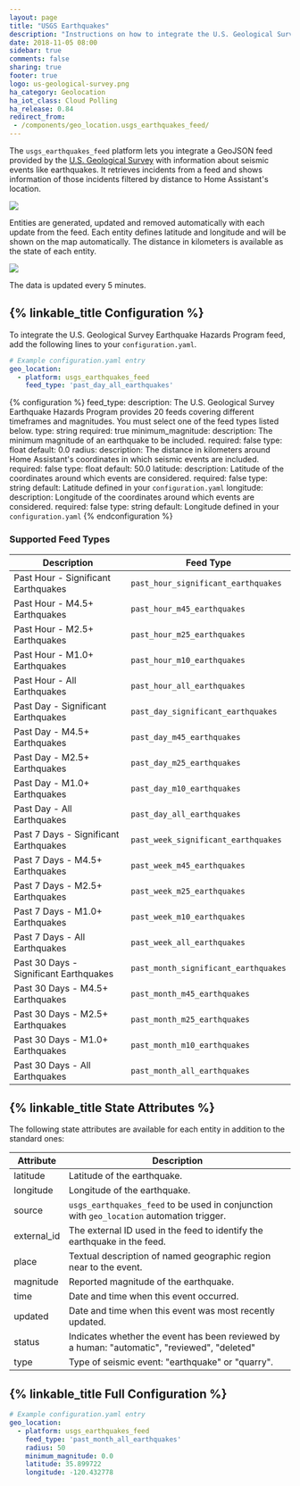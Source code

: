 ```yaml
---
layout: page
title: "USGS Earthquakes"
description: "Instructions on how to integrate the U.S. Geological Survey Earthquake Hazards Program Feed feed into Home Assistant."
date: 2018-11-05 08:00
sidebar: true
comments: false
sharing: true
footer: true
logo: us-geological-survey.png
ha_category: Geolocation
ha_iot_class: Cloud Polling
ha_release: 0.84
redirect_from:
 - /components/geo_location.usgs_earthquakes_feed/
---
```


The `usgs_earthquakes_feed` platform lets you integrate a GeoJSON feed provided by the [U.S. Geological Survey](https://earthquake.usgs.gov/) with information about seismic events like earthquakes. It retrieves incidents from a feed and shows information of those incidents filtered by distance to Home Assistant's location.

<p class='img'>
  <img src='{{site_root}}/images/screenshots/usgs-earthquake-hazards-program-feed-entities.png' />
</p>

Entities are generated, updated and removed automatically with each update from the feed. Each entity defines latitude and longitude and will be shown on the map automatically. The distance in kilometers is available as the state of each entity.

<p class='img'>
  <img src='{{site_root}}/images/screenshots/usgs-earthquake-hazards-program-feed-map.png' />
</p>

The data is updated every 5 minutes.

## {% linkable_title Configuration %}

To integrate the U.S. Geological Survey Earthquake Hazards Program feed, add the following lines to your `configuration.yaml`.

```yaml
# Example configuration.yaml entry
geo_location:
  - platform: usgs_earthquakes_feed
    feed_type: 'past_day_all_earthquakes'
```

{% configuration %}
feed_type:
  description: The U.S. Geological Survey Earthquake Hazards Program provides 20 feeds covering different timeframes and magnitudes. You must select one of the feed types listed below.
  type: string
  required: true
minimum_magnitude:
  description: The minimum magnitude of an earthquake to be included.
  required: false
  type: float
  default: 0.0
radius:
  description: The distance in kilometers around Home Assistant's coordinates in which seismic events are included.
  required: false
  type: float
  default: 50.0
latitude:
  description: Latitude of the coordinates around which events are considered.
  required: false
  type: string
  default: Latitude defined in your `configuration.yaml`
longitude:
  description: Longitude of the coordinates around which events are considered.
  required: false
  type: string
  default: Longitude defined in your `configuration.yaml`
{% endconfiguration %}

### Supported Feed Types

| Description                            | Feed Type                            |
|----------------------------------------|--------------------------------------|
| Past Hour - Significant Earthquakes    | `past_hour_significant_earthquakes`  |
| Past Hour - M4.5+ Earthquakes          | `past_hour_m45_earthquakes`          |
| Past Hour - M2.5+ Earthquakes          | `past_hour_m25_earthquakes`          |
| Past Hour - M1.0+ Earthquakes          | `past_hour_m10_earthquakes`          |
| Past Hour - All Earthquakes            | `past_hour_all_earthquakes`          |
| Past Day - Significant Earthquakes     | `past_day_significant_earthquakes`   |
| Past Day - M4.5+ Earthquakes           | `past_day_m45_earthquakes`           |
| Past Day - M2.5+ Earthquakes           | `past_day_m25_earthquakes`           |
| Past Day - M1.0+ Earthquakes           | `past_day_m10_earthquakes`           |
| Past Day - All Earthquakes             | `past_day_all_earthquakes`           |
| Past 7 Days - Significant Earthquakes  | `past_week_significant_earthquakes`  |
| Past 7 Days - M4.5+ Earthquakes        | `past_week_m45_earthquakes`          |
| Past 7 Days - M2.5+ Earthquakes        | `past_week_m25_earthquakes`          |
| Past 7 Days - M1.0+ Earthquakes        | `past_week_m10_earthquakes`          |
| Past 7 Days - All Earthquakes          | `past_week_all_earthquakes`          |
| Past 30 Days - Significant Earthquakes | `past_month_significant_earthquakes` |
| Past 30 Days - M4.5+ Earthquakes       | `past_month_m45_earthquakes`         |
| Past 30 Days - M2.5+ Earthquakes       | `past_month_m25_earthquakes`         |
| Past 30 Days - M1.0+ Earthquakes       | `past_month_m10_earthquakes`         |
| Past 30 Days - All Earthquakes         | `past_month_all_earthquakes`         |


## {% linkable_title State Attributes %}

The following state attributes are available for each entity in addition to the standard ones:

| Attribute          | Description |
|--------------------|-------------|
| latitude           | Latitude of the earthquake. |
| longitude          | Longitude of the earthquake. |
| source             | `usgs_earthquakes_feed` to be used in conjunction with `geo_location` automation trigger. |
| external_id        | The external ID used in the feed to identify the earthquake in the feed. |
| place              | Textual description of named geographic region near to the event. |
| magnitude          | Reported magnitude of the earthquake. |
| time               | Date and time when this event occurred. |
| updated            | Date and time when this event was most recently updated. |
| status             | Indicates whether the event has been reviewed by a human: "automatic", "reviewed", "deleted" |
| type               | Type of seismic event: "earthquake" or "quarry". |


## {% linkable_title Full Configuration %}

```yaml
# Example configuration.yaml entry
geo_location:
  - platform: usgs_earthquakes_feed
    feed_type: 'past_month_all_earthquakes'
    radius: 50
    minimum_magnitude: 0.0
    latitude: 35.899722
    longitude: -120.432778
```
